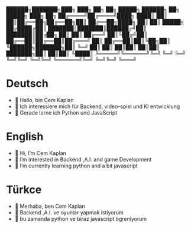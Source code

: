    ██████╗███████╗███╗   ███╗     ██╗  ██╗ █████╗ ██████╗ ██╗      █████╗ ███╗   ██╗
  ██╔════╝██╔════╝████╗ ████║     ██║  ██║██╔══██╗██╔══██╗██║     ██╔══██╗████╗  ██║
  ██║     █████╗  ██╔████╔██║     ███████║███████║██████╔╝██║     ███████║██╔██╗ ██║
  ██║     ██╔══╝  ██║╚██╔╝██║     ██╔══██║██╔══██║██╔═══╝ ██║     ██╔══██║██║╚██╗██║
  ╚██████╗███████╗██║ ╚═╝ ██║     ██║  ██║██║  ██║██║     ███████╗██║  ██║██║ ╚████║
   ╚═════╝╚══════╝╚═╝     ╚═╝     ╚═╝  ╚═╝╚═╝  ╚═╝╚═╝     ╚══════╝╚═╝  ╚═╝╚═╝  ╚═══╝


# Deutsch

- 👋 Hallo, bin Cem Kaplan
- 👀 Ich interessiere mich für Backend, video-spiel und KI entwicklung
- 🌱 Gerade lerne ich Python und JavaScript

# English

- 👋 Hi, I’m Cem Kaplan
- 👀 I’m interested in Backend ,A.I. and game Development
- 🌱 I’m currently learning python and a bit javascript

# Türkce

- 👋 Merhaba, ben Cem Kaplan
- 👀 Backend ,A.I. ve oyunlar yapmak istiyorum
- 🌱 bu zamanda python ve biraz javascript ögreniyorum
